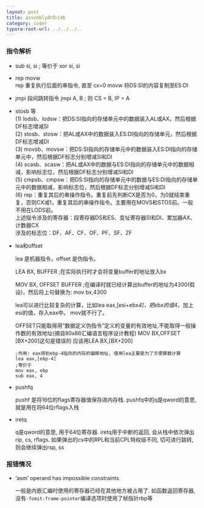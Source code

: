 ```yaml
---
layout: post
title: assembly命令小结
category: coder
typora-root-url: ../../../..
---
```


### 指令解析

* sub si, si	; 等价于 xor si, si

* rep movw		
  rep  重复执行后面的串指令, 直至 cx=0 
  movw  将DS:SI的内容复制至ES:DI

* jmpi 段间跳转指令
  jmpi A, B		; 则 CS = B, IP = A

* stosb 等   
  (1) lodsb、lodsw：把DS:SI指向的存储单元中的数据装入AL或AX，然后根据DF标志增减SI   
  (2) stosb、stosw：把AL或AX中的数据装入ES:DI指向的存储单元，然后根据DF标志增减DI   
  (3) movsb、movsw：把DS:SI指向的存储单元中的数据装入ES:DI指向的存储单元中，然后根据DF标志分别增减SI和DI   
  (4) scasb、scasw：把AL或AX中的数据与ES:DI指向的存储单元中的数据相减，影响标志位，然后根据DF标志分别增减SI和DI   
  (5) cmpsb、cmpsw：把DS:SI指向的存储单元中的数据与ES:DI指向的存储单元中的数据相减，影响标志位，然后根据DF标志分别增减SI和DI   
  (6) rep：重复其后的串操作指令。重复前先判断CX是否为0，为0就结束重复，否则CX减1，重复其后的串操作指令。主要用在MOVS和STOS前。一般不用在LODS前。   
  上述指令涉及的寄存器：段寄存器DS和ES、变址寄存器SI和DI、累加器AX、计数器CX   
  涉及的标志位：DF、AF、CF、OF、PF、SF、ZF

* lea和offset

  lea 是机器指令，offset 是伪指令。

  LEA BX, BUFFER ;在实际执行时才会将变量buffer的地址放入bx

  MOV BX, OFFSET BUFFER ;在编译时就已经计算出buffer的地址为4300(假设)，然后将上句替换为: mov bx,4300

  lea可以进行比较复杂的计算，比如lea eax,[esi+ebx*4]，把ebx的值*4，加上esi的值，存入eax中。 
  mov就不行了。

  OFFSET只能取得用”数据定义伪指令”定义的变量的有效地址,不能取得一般操作数的有效地址(摘自80x86汇编语言程序设计教程) 
  MOV BX,OFFSET [BX+200]这句是错误的 应该用LEA BX,[BX+200]

  ```
  ;作用: eax得到ebp-4指向的内存的偏移地址, 使用lea主要是为了方便算数计算
  lea eax,[ebp-4]
  ;等价于
  mov eax, ebp
  sub eax, 4
  ```


   

* pushfq

  pushf 是将16位的flags寄存器值保存进内存栈. pushfq中的q是qword的意思, 就是用在将64位rflags入栈

* iretq

  q是qword的意思, 用于64位寄存器. iretq用于中断的返回, 会从栈中依次弹出rip, cs, rflags. 如果弹出的cs中的RPL和当前CPL特权级不同, 切可进行跳转, 则会继续弹出rsp, ss

### 报错情况

* ‘asm’ operand has impossible constraints

  一般是内嵌汇编时使用的寄存器已经在其他地方被占用了. 如函数返回寄存器, 没有`-fomit-frame-pointer`编译选项时使用了帧指针rbp等